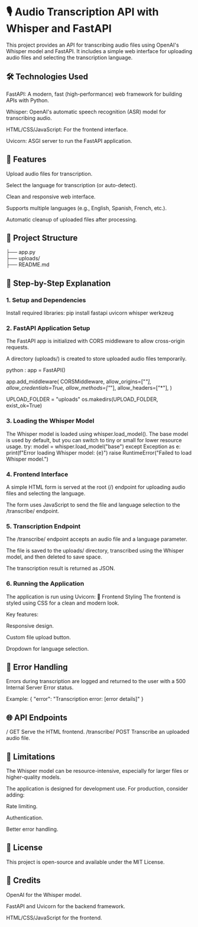 # 🎙️ Audio Transcription API with Whisper and FastAPI
This project provides an API for transcribing audio files using OpenAI's Whisper model and FastAPI. It includes a simple web interface for uploading audio files and selecting the transcription language.
## 🛠️ Technologies Used
FastAPI: A modern, fast (high-performance) web framework for building APIs with Python.

Whisper: OpenAI's automatic speech recognition (ASR) model for transcribing audio.

HTML/CSS/JavaScript: For the frontend interface.

Uvicorn: ASGI server to run the FastAPI application.
## 🚀 Features
Upload audio files for transcription.

Select the language for transcription (or auto-detect).

Clean and responsive web interface.

Supports multiple languages (e.g., English, Spanish, French, etc.).

Automatic cleanup of uploaded files after processing.

## 📂 Project Structure
├── app.py                
├── uploads/           
├── README.md             
## 🧩 Step-by-Step Explanation
### 1. Setup and Dependencies
Install required libraries:
pip install fastapi uvicorn whisper werkzeug
### 2. FastAPI Application Setup
The FastAPI app is initialized with CORS middleware to allow cross-origin requests.

A directory (uploads/) is created to store uploaded audio files temporarily.

python : 
app = FastAPI()

app.add_middleware(
    CORSMiddleware,
    allow_origins=["*"],
    allow_credentials=True,
    allow_methods=["*"],
    allow_headers=["*"],
)

UPLOAD_FOLDER = "uploads"
os.makedirs(UPLOAD_FOLDER, exist_ok=True)
### 3. Loading the Whisper Model
The Whisper model is loaded using whisper.load_model(). The base model is used by default, but you can switch to tiny or small for lower resource usage.
try:
    model = whisper.load_model("base")
except Exception as e:
    print(f"Error loading Whisper model: {e}")
    raise RuntimeError("Failed to load Whisper model.")

### 4. Frontend Interface
A simple HTML form is served at the root (/) endpoint for uploading audio files and selecting the language.

The form uses JavaScript to send the file and language selection to the /transcribe/ endpoint.
### 5. Transcription Endpoint
The /transcribe/ endpoint accepts an audio file and a language parameter.

The file is saved to the uploads/ directory, transcribed using the Whisper model, and then deleted to save space.

The transcription result is returned as JSON.
### 6. Running the Application
The application is run using Uvicorn:
🎨 Frontend Styling
The frontend is styled using CSS for a clean and modern look.

Key features:

Responsive design.

Custom file upload button.

Dropdown for language selection.
## 🚨 Error Handling
Errors during transcription are logged and returned to the user with a 500 Internal Server Error status.

Example:
{
  "error": "Transcription error: [error details]"
}
## 🌐 API Endpoints
/	GET	Serve the HTML frontend.
/transcribe/	POST	Transcribe an uploaded audio file.
## 🛑 Limitations
The Whisper model can be resource-intensive, especially for larger files or higher-quality models.

The application is designed for development use. For production, consider adding:

Rate limiting.

Authentication.

Better error handling.
## 📜 License
This project is open-source and available under the MIT License.
## 🙏 Credits
OpenAI for the Whisper model.

FastAPI and Uvicorn for the backend framework.

HTML/CSS/JavaScript for the frontend.



